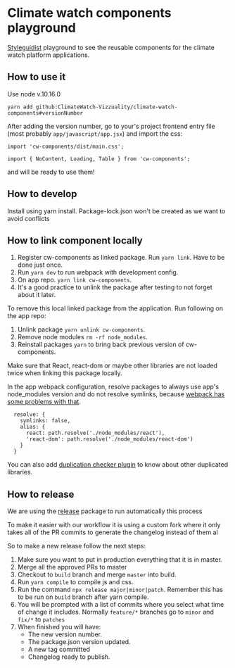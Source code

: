 # Climate watch components playground

[Styleguidist](https://github.com/styleguidist/react-styleguidist) playground to see the reusable components for the climate watch platform applications.

## How to use it

Use node v.10.16.0

```
yarn add github:ClimateWatch-Vizzuality/climate-watch-components#versionNumber
```

After adding the version number, go to your's project frontend entry file (most probably `app/javascript/app.jsx`) and import the css:
```
import 'cw-components/dist/main.css';
```

```
import { NoContent, Loading, Table } from 'cw-components';
```

and will be ready to use them!

## How to develop

Install using yarn install. Package-lock.json won't be created as we want to avoid conflicts

## How to link component locally

1. Register cw-components as linked package. Run `yarn link`. Have to be done just once.
2. Run `yarn dev` to run webpack with development config.
3. On app repo. `yarn link cw-components`.
4. It's a good practice to unlink the package after testing to not forget about it later.

To remove this local linked package from the application. Run following on the app repo:

1. Unlink package `yarn unlink cw-components`.
2. Remove node modules `rm -rf node_modules`.
3. Reinstall packages `yarn` to bring back previous version of cw-components.


Make sure that React, react-dom or maybe other libraries are not loaded twice when linking this package locally.

In the app webpack configuration, resolve packages to always use app's node_modules version and do not resolve symlinks, because
[webpack has some problems with that](https://github.com/webpack/webpack/issues/1643).

```
  resolve: {
    symlinks: false,
    alias: {
      react: path.resolve('./node_modules/react'),
      'react-dom': path.resolve('./node_modules/react-dom')
    }
  }
```

You can also add [duplication checker plugin](https://github.com/darrenscerri/duplicate-package-checker-webpack-plugin) to know about other duplicated libraries.

## How to release

We are using the [release](https://github.com/zeit/release) package to run automatically this process

To make it easier with our workflow it is using a custom fork where it only takes all of the PR commits to generate the changelog instead of them al


So to make a new release follow the next steps:
1. Make sure you want to put in production everything that it is in master.
2. Merge all the approved PRs to master
3. Checkout to ```build``` branch and merge ```master``` into build.
4. Run ```yarn compile``` to compile js and css.
5. Run the command ```npx release major|minor|patch```. Remember this has to be run on ```build``` branch after yarn compile.
6. You will be prompted with a list of commits where you select what time of change it includes. Normally `feature/*` branches go to `minor` and `fix/*` to `patches`
7. When finished you will have:
    - The new version number.
    - The package.json version updated.
    - A new tag committed
    - Changelog ready to publish.
